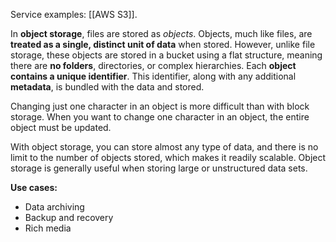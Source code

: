 Service examples: [[AWS S3]].

In **object storage**, files are stored as *objects*. Objects, much like files, are **treated as a single, distinct unit of data** when stored. However, unlike file storage, these objects are stored in a bucket using a flat structure, meaning there are **no folders**, directories, or complex hierarchies. Each **object contains a unique identifier**. This identifier, along with any additional **metadata**, is bundled with the data and stored.

Changing just one character in an object is more difficult than with block storage. When you want to change one character in an object, the entire object must be updated.

With object storage, you can store almost any type of data, and there is no limit to the number of objects stored, which makes it readily scalable. Object storage is generally useful when storing large or unstructured data sets.

**Use cases:**

- Data archiving
- Backup and recovery
- Rich media